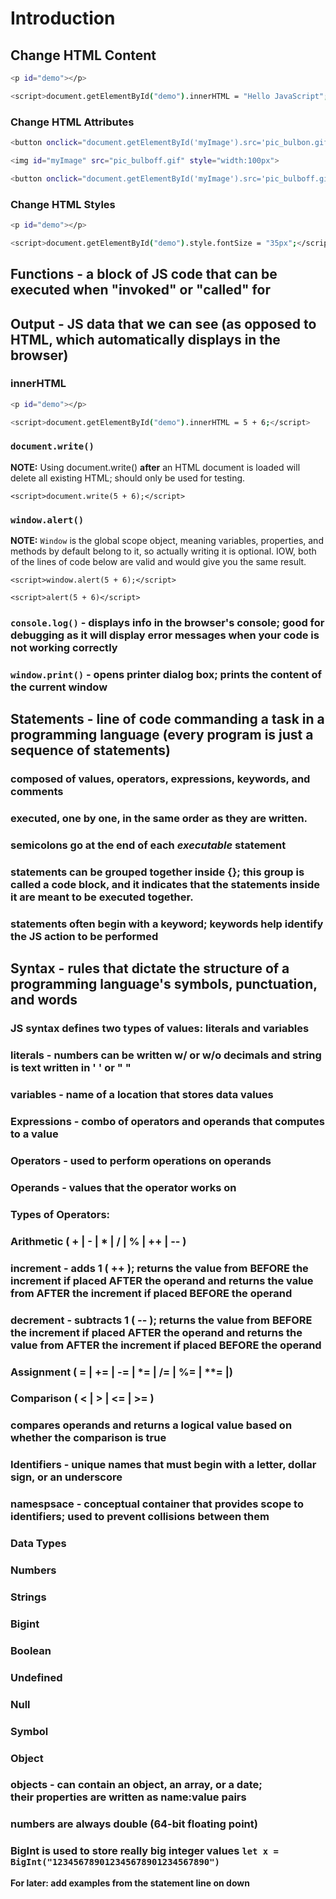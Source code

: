 # Introduction

## Change HTML Content

```bash
<p id="demo"></p>

<script>document.getElementById("demo").innerHTML = "Hello JavaScript";</script>
```

### Change HTML Attributes

```bash
<button onclick="document.getElementById('myImage').src='pic_bulbon.gif'">Turn on the light</button>

<img id="myImage" src="pic_bulboff.gif" style="width:100px">

<button onclick="document.getElementById('myImage').src='pic_bulboff.gif'">Turn off the light</button>
```

### Change HTML Styles

```bash
<p id="demo"></p>

<script>document.getElementById("demo").style.fontSize = "35px";</script>
```

## Functions - a block of JS code that can be executed when "invoked" or "called" for

## Output - JS data that we can see (as opposed to HTML, which automatically displays in the browser)

### innerHTML

   ```bash
   <p id="demo"></p>

   <script>document.getElementById("demo").innerHTML = 5 + 6;</script>
   ```

### `document.write()`

  **NOTE:** Using document.write() **after** an HTML document is loaded will delete all existing HTML; should only be used for testing.

   `<script>document.write(5 + 6);</script>`

### `window.alert()`

  **NOTE:** `Window` is the global scope object, meaning variables, properties, and methods by default belong to it, so actually writing it is optional. IOW, both of the lines of code below are valid and would give you the same result.

  `<script>window.alert(5 + 6);</script>`

  `<script>alert(5 + 6)</script>` 

### `console.log()` - displays info in the browser's console; good for debugging as it will display error messages when your code is not working correctly

### `window.print()` - opens printer dialog box; prints the content of the current window

## Statements - line of code commanding a task in a programming language (every program is just a sequence of statements)

### composed of values, operators, expressions, keywords, and comments

### executed, one by one, in the same order as they are written.

### semicolons go at the end of each *executable* statement

### statements can be grouped together inside {}; this group is called a code block, and it indicates that the statements inside it are meant to be executed together.

### statements often begin with a keyword; keywords help identify the JS action to be performed

## Syntax - rules that dictate the structure of a programming language's symbols, punctuation, and words

### JS syntax defines two types of values: literals and variables

### literals - numbers can be written w/ or w/o decimals and string is text written in ' ' or " "

### variables - name of a location that stores data values

### Expressions - combo of operators and operands that computes to a value

### Operators - used to perform operations on operands

### Operands - values that the operator works on

### Types of Operators:

### Arithmetic ( + | - | * | / | % | ++ | -- )

### increment - adds 1 ( ++ ); returns the value from **BEFORE** the increment if placed **AFTER** the operand and returns the value from **AFTER** the increment if placed **BEFORE** the operand

### decrement - subtracts 1 ( -- ); returns the value from **BEFORE** the increment if placed **AFTER** the operand and returns the value from **AFTER** the increment if placed **BEFORE** the operand

### Assignment ( = | += | -= | *= | /= | %= | **= |)

### Comparison ( < | > | <= | >= ) 

### compares operands and returns a logical value based on whether the comparison is true

### Identifiers - unique names that must begin with a letter, dollar sign, or an underscore

### namespsace -  conceptual container that provides scope to identifiers; used to prevent collisions between them

### Data Types

### Numbers 

### Strings

### Bigint

### Boolean

### Undefined 

### Null

### Symbol

### Object

### objects - can contain an object, an array, or a date;<br> their properties are written as name:value pairs

### numbers are always double (64-bit floating point)

### BigInt is used to store really big integer values `let x = BigInt("123456789012345678901234567890")`



**For later: add examples from the statement line on down**
